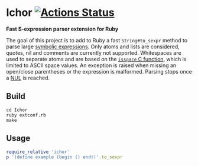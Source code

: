 # Ichor [![Actions Status](https://github.com/Maumagnaguagno/Ichor/workflows/build/badge.svg)](https://github.com/Maumagnaguagno/Ichor/actions)
**Fast S-expression parser extension for Ruby**

The goal of this project is to add to Ruby a fast ``String#to_sexpr`` method to parse large [symbolic expressions](https://en.wikipedia.org/wiki/S-expression).
Only atoms and lists are considered, quotes, nil and comments are currently not supported.
Whitespaces are used to separate atoms and are based on the [``isspace`` C function](https://www.cplusplus.com/reference/cctype/isspace/), which is limited to ASCII space values.
An exception is raised when missing an open/close parentheses or the expression is malformed.
Parsing stops once a [NUL](https://en.wikipedia.org/wiki/Null_character) is reached.

## Build

```Shell
cd Ichor
ruby extconf.rb
make
```

## Usage

```Ruby
require_relative 'ichor'
p '(define example (begin () end))'.to_sexpr
```